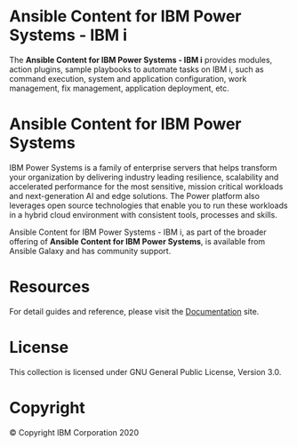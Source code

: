 # Ansible Content for IBM Power Systems - IBM i
The <b>Ansible Content for IBM Power Systems - IBM i</b> provides modules, action plugins, sample playbooks to automate tasks on IBM i, such as command execution, system and application configuration, work management, fix management, application deployment, etc.

# Ansible Content for IBM Power Systems
IBM Power Systems is a family of enterprise servers that helps transform your organization by delivering industry leading resilience, scalability and accelerated performance for the most sensitive, mission critical workloads and next-generation AI and edge solutions. The Power platform also leverages open source technologies that enable you to run these workloads in a hybrid cloud environment with consistent tools, processes and skills.

Ansible Content for IBM Power Systems - IBM i, as part of the broader offering of <b>Ansible Content for IBM Power Systems</b>, is available from Ansible Galaxy and has community support.

# Resources
For detail guides and reference, please visit the <a href="https://ibm.github.io/ansible-for-i/index.html" target="_blank">Documentation</a> site.

# License
This collection is licensed under GNU General Public License, Version 3.0.

# Copyright
© Copyright IBM Corporation 2020